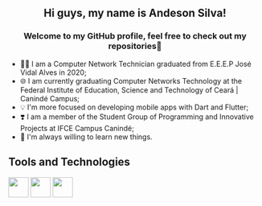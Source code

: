 ## <h2 align="center">Hi guys, my name is Andeson Silva! </h2>
<h3 align="center">Welcome to my GitHub profile, feel free to check out my repositories👋</h3>

- 👨‍💻 I am a Computer Network Technician graduated from E.E.E.P José Vidal Alves in 2020; 
- 🌐 I am currently graduating Computer Networks Technology at the Federal Institute of Education, Science and Technology of Ceará | Canindé Campus;
- 💡 I'm more focused on developing mobile apps with Dart and Flutter;
- ❣️ I am a member of the Student Group of Programming and Innovative Projects at IFCE Campus Canindé;
- 🚀 I'm always willing to learn new things.

## Tools and Technologies
<img src="https://cdn.jsdelivr.net/gh/devicons/devicon/icons/git/git-original.svg" width="40" height="40"/>
<img src="https://cdn.jsdelivr.net/gh/devicons/devicon/icons/flutter/flutter-original.svg"  width="40" height="40"/>
<img src="https://cdn.jsdelivr.net/gh/devicons/devicon/icons/dart/dart-original.svg"  width="40" height="40" />





